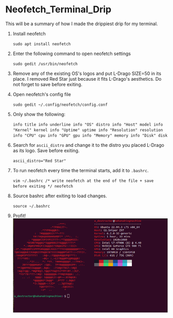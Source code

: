 # Neofetch_Terminal_Drip
This will be a summary of how I made the drippiest drip for my terminal.

1. Install neofetch
   
   ``
   sudo apt install neofetch
   ``
   
2. Enter the following command to open neofetch settings
   
   ``
   sudo gedit /usr/bin/neofetch
   ``
   
3. Remove any of the existing OS's logos and put L-Drago SIZE=50 in its place. I removed Red Star just because it fits L-Drago's aesthetics. Do not forget to save before exiting.

4. Open neofetch's config file
   
   ``
   sudo gedit ~/.config/neofetch/config.conf
   ``
   
5. Only show the following:
   
   ``
    info title
    info underline
    info "OS" distro
    info "Host" model
    info "Kernel" kernel
    info "Uptime" uptime
    info "Resolution" resolution
    info "CPU" cpu
    info "GPU" gpu
    info "Memory" memory
    info "Disk" disk
   ``
   
6. Search for `ascii_distro` and change it to the distro you placed L-Drago as its logo. Save before exiting.

   ``
   ascii_distro="Red Star"
   ``
   
7. To run neofetch every time the terminal starts, add it to `.bashrc`.
    
   ``
   vim ~/.bashrc
   /* write neofetch at the end of the file + save before exiting */
   neofetch
   ``
   
8. Source bashrc after exiting to load changes.
    
   ``
   source ~/.bashrc
   ``
   
9. Profit! \
    ![](drip.png)
